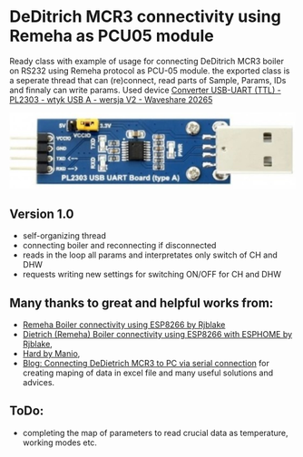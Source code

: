 # DeDitrich MCR3 connectivity using Remeha as PCU05 module

Ready class with example of usage for connecting DeDitrich MCR3 boiler on RS232 using Remeha protocol as PCU-05 module. the exported class is a seperate thread that can (re)connect, read parts of Sample, Params, IDs and finnaly can write params. 
Used device [Converter USB-UART (TTL) - PL2303 - wtyk USB A - wersja V2 - Waveshare 20265](https://botland.com.pl/konwertery-usb-uart-rs232-rs485/21639-konwerter-usb-uart-ttl-pl2303-wtyk-usb-a-wersja-v2-waveshare-20265.html?cd=18298825651&ad=&kd=&gad_source=1&gclid=Cj0KCQjw3ZayBhDRARIsAPWzx8oK4hMIQETzEfI920MmHYS5eLTmSMV_LnCyBHlagrI80UE5kLKQSH8aAkzVEALw_wcB)

![Screenshot](converter.jpg)

## Version 1.0
- self-organizing thread
- connecting boiler and reconnecting if disconnected
- reads in the loop all params and interpretates only switch of CH and DHW
- requests writing new settings for switching ON/OFF for CH and DHW

## Many thanks to great and helpful works from:
 - [Remeha Boiler connectivity using ESP8266 by Rjblake](https://github.com/rjblake/remeha/)
 - [Dietrich (Remeha) Boiler connectivity using ESP8266 with ESPHOME by Rjblake](https://github.com/rjblake/remeha/),
 - [Hard by Manio](https://github.com/manio/hard/),
 - [Blog: Connecting DeDietrich MCR3 to PC via serial connection](https://skyboo.net/2017/03/connecting-dedietrich-mcr3-to-pc-via-serial-connection/)
 for creating maping of data in excel file and many useful solutions and advices.

## ToDo:
 - completing the map of parameters to read crucial data as temperature, working modes etc.
